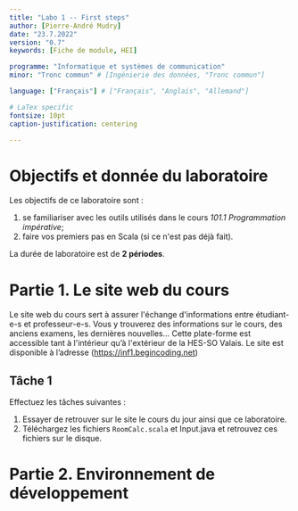 ```yaml
---
title: "Labo 1 -- First steps"
author: [Pierre-André Mudry]
date: "23.7.2022"
version: "0.7"
keywords: [Fiche de module, HEI]

programme: "Informatique et systèmes de communication"
minor: "Tronc commun" # [Ingénierie des données, "Tronc commun"]

language: ["Français"] # ["Français", "Anglais", "Allemand"]

# LaTex specific
fontsize: 10pt
caption-justification: centering

---
```


# Objectifs et donnée du laboratoire

Les objectifs de ce laboratoire sont :

1. se familiariser avec les outils utilisés dans le cours _101.1 Programmation impérative_;
1. faire vos premiers pas en Scala (si ce n'est pas déjà fait).

La durée de laboratoire est de **2 périodes**.

# Partie 1. Le site web du cours

Le site web du cours sert à assurer l'échange d'informations entre étudiant-e-s et professeur-e-s. Vous y trouverez des informations sur le cours, des anciens examens, les dernières nouvelles… Cette plate-forme est accessible tant à l'intérieur qu’à l'extérieur de la HES-SO Valais. Le site est disponible à l’adresse (https://inf1.begincoding.net)

## Tâche 1
Effectuez les tâches suivantes :

1.	Essayer de retrouver sur le site le cours du jour ainsi que ce laboratoire.
2.	Téléchargez les fichiers `RoomCalc.scala` et Input.java et retrouvez ces fichiers sur le disque.

# Partie 2. Environnement de développement
